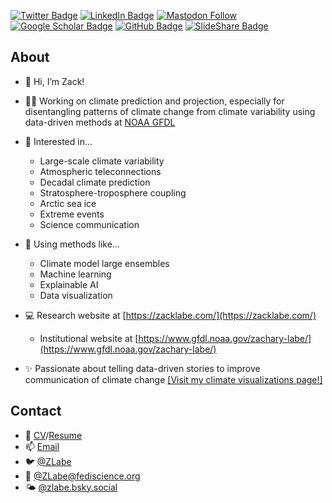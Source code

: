 [![Twitter Badge](https://img.shields.io/twitter/follow/ZLabe?style=social)](https://twitter.com/zlabe)
[![LinkedIn Badge](https://img.shields.io/badge/My-LinkedIn-blue)](https://www.linkedin.com/in/zacharylabe)
[![Mastodon Follow](https://img.shields.io/mastodon/follow/109287688894858993?domain=https%3A%2F%2Ffediscience.org&label=%40ZLabe%40fediscience.org&style=social)](https://fediscience.org/@ZLabe)
[![Google Scholar Badge](https://img.shields.io/badge/Google-Scholar-blue)](https://scholar.google.com/citations?user=E6cJPWcAAAAJ&hl=en&oi=sra)
[![GitHub Badge](https://img.shields.io/github/followers/zmlabe?style=social)](https://github.com/zmlabe)
[![SlideShare Badge](https://img.shields.io/badge/My-SlideShare-blue)](https://www.slideshare.net/ZacharyLabe)

## About
+ 👋 Hi, I’m Zack!
+ 👨‍💻 Working on climate prediction and projection, especially for disentangling patterns of climate change from climate variability using data-driven methods at [NOAA GFDL](https://www.gfdl.noaa.gov/)
+ 👀 Interested in...
  + Large-scale climate variability 
  + Atmospheric teleconnections
  + Decadal climate prediction
  + Stratosphere-troposphere coupling 
  + Arctic sea ice 
  + Extreme events 
  + Science communication
+ 🔨 Using methods like...
  + Climate model large ensembles 
  + Machine learning
  + Explainable AI
  + Data visualization
+ 💻 Research website at [https://zacklabe.com/](https://zacklabe.com/)
  + Institutional website at [https://www.gfdl.noaa.gov/zachary-labe/](https://www.gfdl.noaa.gov/zachary-labe/)

+ ✨ Passionate about telling data-driven stories to improve communication of climate change [[Visit my climate visualizations page!]](https://zacklabe.com/arctic-sea-ice-figures/)

## Contact
+ 📄 [CV](https://github.com/zmlabe/ZLabe_CV/blob/master/ZLabe_CV.pdf)/[Resume](https://github.com/zmlabe/ZLabe_Resume/blob/main/ZLabe_Resume.pdf)
+ 📫 [Email](mailto:zachary.labe@noaa.gov)
+ 🐦 [@ZLabe](https://twitter.com/zlabe/)
+ 🐘 [@ZLabe@fediscience.org](https://fediscience.org/@ZLabe)
+ 🌤️ [@zlabe.bsky.social](https://bsky.app/profile/zlabe.bsky.social)
